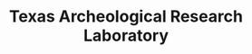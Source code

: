 ---
layout: repo
title: "Texas Archeological Research Laboratory"
id: 16867
permalink: repos/16867/
---